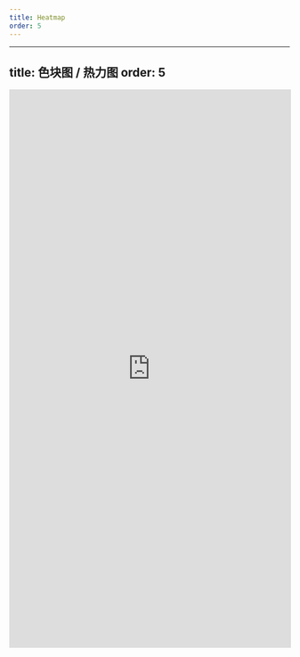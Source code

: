 ```yaml
---
title: Heatmap
order: 5
---
```


---
title: 色块图 / 热力图
order: 5
---

<iframe width="100%" height="1000" frameborder="0" allowfullscreen style="border:1px solid #d9d9d9;" src="https://www.yuque.com/antv/g2plot/heatmap-guide?view=doc_embed">

